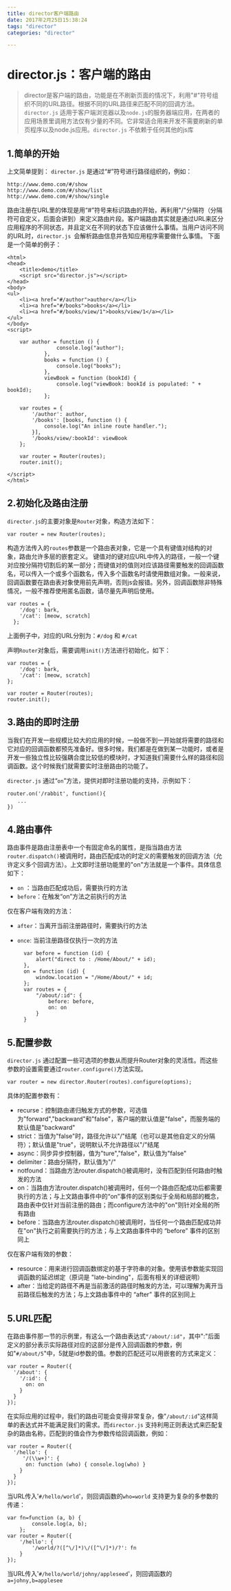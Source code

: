 ```yaml
---
title: director客户端路由
date: 2017年2月25日15:38:24
tags: "director"
categories: "director"

---
```



# director.js：客户端的路由 #
>director是客户端的路由，功能是在不刷新页面的情况下，利用"#"符号组织不同的URL路径。根据不同的URL路径来匹配不同的回调方法。`director.js` 适用于客户端浏览器以及`node.js`的服务器端应用，在两者的应用场景里调用方法仅有少量的不同。它非常适合用来开发不需要刷新的单页程序以及node.js应用。`director.js` 不依赖于任何其他的js库

## 1.简单的开始 ##
上文简单提到： `director.js` 是通过“#”符号进行路径组织的，例如：

	http://www.demo.com/#/show
	http://www.demo.com/#/show/list
	http://www.demo.com/#/show/single

路由注册在URL里的体现是用“#”符号来标识路由的开始，再利用"/"分隔符（分隔符可自定义，后面会讲到）来定义路由片段。客户端路由其实就是通过URL来区分应用程序的不同状态，并且定义在不同的状态下应该做什么事情。当用户访问不同的URL时，`director.js `会解析路由信息并告知应用程序需要做什么事情。
下面是一个简单的例子：

	<html>
	<head>
	    <title>demo</title>
	    <script src="director.js"></script>
	</head>
	<body>
	<ul>
	    <li><a href="#/author">author</a></li>
	    <li><a href="#/books">books</a></li>
	    <li><a href="#/books/view/1">books/view/1</a></li>
	</ul>
	</body>
	<script>
	
	    var author = function () {
	                console.log("author");
	            },
	            books = function () {
	                console.log("books");
	            },
	            viewBook = function (bookId) {
	                console.log("viewBook: bookId is populated: " + bookId);
	            };
	
	    var routes = {
	        '/author': author,
	        '/books': [books, function () {
	            console.log("An inline route handler.");
	        }],
	        '/books/view/:bookId': viewBook
	    };
	
	    var router = Router(routes);
	    router.init();
	
	</script>
	</html>

## 2.初始化及路由注册 ##
`director.js`的主要对象是`Router`对象，构造方法如下：
	
	var router = new Router(routes);

构造方法传入的`routes`参数是一个路由表对象，它是一个具有键值对结构的对象，路由允许多层的嵌套定义。
键值对的键对应URL中传入的路径，一般一个键对应按分隔符切割后的某一部分；而键值对的值则对应该路径需要触发的回调函数名，可以传入一个或多个函数名，传入多个函数名时请使用数组对象。一般来说，回调函数要在路由表对象使用前先声明，否则js会报错。另外，回调函数除非特殊情况，一般不推荐使用匿名函数，请尽量先声明后使用。
	
	var routes = {
	    '/dog': bark,    
	    '/cat': [meow, scratch]
	  };

上面例子中，对应的URL分别为：`#/dog` 和 `#/cat`

声明`Router`对象后，需要调用`init()`方法进行初始化，如下：

	var routes = {
	    '/dog': bark,    
	    '/cat': [meow, scratch]
	};
	
	var router = Router(routes);
	router.init();

## 3.路由的即时注册 ##

当我们在开发一些规模比较大的应用的时候，一般做不到一开始就将需要的路径和它对应的回调函数都预先准备好。很多时候，我们都是在做到某一功能时，或者是开发一些独立性比较强耦合度比较低的模块时，才知道我们需要什么样的路径和回调函数。这个时候我们就需要实时注册路由的功能了。 

`director.js` 通过“`on`”方法，提供对即时注册功能的支持，示例如下：

	router.on('/rabbit', function(){
	　　...
	})

## 4.路由事件 ##
路由事件是路由注册表中一个有固定命名的属性，是指当路由方法`router.dispatch()`被调用时，路由匹配成功的时定义的需要触发的回调方法（允许定义多个回调方法）。上文即时注册功能里的"on"方法就是一个事件。具体信息如下：
- `on` ：当路由匹配成功后，需要执行的方法
- `before`：在触发“on”方法之前执行的方法

仅在客户端有效的方法：
- `after`：当离开当前注册路径时，需要执行的方法
- `once`: 当前注册路径仅执行一次的方法

	    var before = function (id) {
    		alert("direct to : /Home/About/" + id);
    	},
    	on = function (id) {
    		window.location = "/Home/About/" + id;
    	};
    	var routes = {
	    	"/about/:id": {
		    	before: before,
		    	on: on
	    	}
    	}

## 5.配置参数 ##
`director.js` 通过配置一些可选项的参数从而提升Router对象的灵活性。而这些参数的设置需要通过`router.configure()`方法实现。

	var router = new director.Router(routes).configure(options);

具体的配置参数有：
- recurse：控制路由递归触发方式的参数，可选值为"forward","backward"和"false"，客户端的默认值是"false"，而服务端的默认值是"backward"
- strict：当值为"false"时，路径允许以"/"结尾（也可以是其他自定义的分隔符）；默认值是"true"，说明默认不允许路径以"/"结尾
- async：同步异步控制器，值为"ture","false"，默认值为"false"
- delimiter：路由分隔符，默认值为"/"
- notfound：当路由方法router.dispatch()被调用时，没有匹配到任何路由时触发的方法
- on：当路由方法router.dispatch()被调用时，任何一个路由匹配成功后都需要执行的方法；与上文路由事件中的“on”事件的区别类似于全局和局部的概念，路由表中仅针对当前注册的路由；而configure方法中的"on"则针对全局的所有路由
- before：当路由方法router.dispatch()被调用时，当任何一个路由匹配成功并在"on"执行之前需要执行的方法；与上文路由事件中的 “before” 事件的区别同上

仅在客户端有效的参数：
- resource：用来进行回调函数绑定的基于字符串的对象。使用该参数能实现回调函数的延迟绑定（原词是 "late-binding"，后面有相关的详细说明）
- after：当给定的路径不再是当前激活的路径时触发的方法，可以理解为离开当前路径后触发的方法；与上文路由事件中的 “after” 事件的区别同上

## 5.URL匹配 ##
在路由事件那一节的示例里，有这么一个路由表达式`"/about/:id"`，其中":"后面定义的部分表示实际路径对应的这部分是传入回调函数的参数，例如"`#/about/5`"中，5就是id参数的值。参数的匹配还可以用嵌套的方式来定义：
	
	var router = Router({
	  '/about': {
	    '/:id': {
	      on: on
	    }
	  }
	});

在实际应用的过程中，我们的路由可能会变得非常复杂，像"`/about/:id`"这样简单的表达式并不能满足我们的需求。而`director.js` 支持利用正则表达式来匹配复杂的路由名称，匹配到的值会作为参数传给回调函数，例如：

	var router = Router({
	  '/hello': {
	     '/(\\w+)': {
	      on: function (who) { console.log(who) }
	    }
	  }
	});

当URL传入'`#/hello/world`'，则回调函数的`who=world`
支持更为复杂的多参数的传递：


	var fn=function (a, b) {
	        console.log(a, b);
	    };
    var router = Router({
        '/hello': {
            '/world/?([^\/]*)\/([^\/]*)/?': fn
        }
    });

当URL传入'`#/hello/world/johny/appleseed`'，则回调函数的`a=johny,b=applesee`